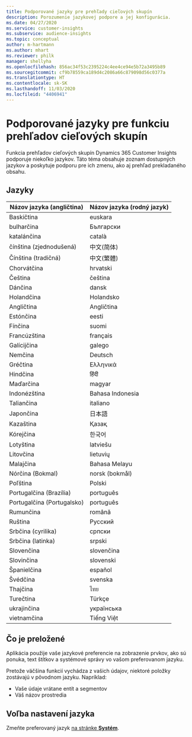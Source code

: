```yaml
---
title: Podporované jazyky pre prehľady cieľových skupín
description: Porozumenie jazykovej podpore a jej konfigurácia.
ms.date: 04/27/2020
ms.service: customer-insights
ms.subservice: audience-insights
ms.topic: conceptual
author: m-hartmann
ms.author: mhart
ms.reviewer: philk
manager: shellyha
ms.openlocfilehash: 856ac34f53c2395224c4ee4ce94e5b72a3495b89
ms.sourcegitcommit: cf9b78559ca189d4c2086a66c879098d56c0377a
ms.translationtype: HT
ms.contentlocale: sk-SK
ms.lasthandoff: 11/03/2020
ms.locfileid: "4406941"
---
```

# <a name="supported-languages-for-audience-insights-capability"></a>Podporované jazyky pre funkciu prehľadov cieľových skupín

Funkcia prehľadov cieľových skupín Dynamics 365 Customer Insights podporuje niekoľko jazykov. Táto téma obsahuje zoznam dostupných jazykov a poskytuje podporu pre ich zmenu, ako aj prehľad prekladaného obsahu.

## <a name="languages"></a>Jazyky

| Názov jazyka (angličtina)|  Názov jazyka (rodný jazyk) |
| ------------- | ------------- |
| Baskičtina | euskara |
| bulharčina | Български |
| katalánčina | català |
| čínština (zjednodušená) | 中文(简体) |
| Čínština (tradičná) | 中文(繁體) |
| Chorvátčina | hrvatski |
| Čeština | čeština |
| Dánčina | dansk |
| Holandčina | Holandsko |
| Angličtina | Angličtina |
| Estónčina | eesti |
| Fínčina | suomi |
| Francúzština | français |
| Galícijčina | galego |
| Nemčina | Deutsch |
| Gréčtina | Ελληνικά |
| Hindčina | हिंदी |
| Maďarčina | magyar |
| Indonézština | Bahasa Indonesia |
| Taliančina | italiano |
| Japončina | 日本語 |
| Kazaština | Қазақ |
| Kórejčina | 한국어 |
| Lotyština | latviešu |
| Litovčina | lietuvių |
| Malajčina | Bahasa Melayu |
| Nórčina (Bokmal) | norsk (bokmål) |
| Poľština | Polski |
| Portugalčina (Brazília) | português |
| Portugalčina (Portugalsko) | português |
| Rumunčina | română |
| Ruština | Русский |
| Srbčina (cyrilika) | српски |
| Srbčina (latinka) | srpski |
| Slovenčina | slovenčina |
| Slovinčina | slovenski |
| Španielčina | español |
| Švédčina | svenska |
| Thajčina | ไทย |
| Turečtina | Türkçe |
| ukrajinčina | українська |
| vietnamčina | Tiếng Việt |

## <a name="whats-translated"></a>Čo je preložené

Aplikácia použije vaše jazykové preferencie na zobrazenie prvkov, ako sú ponuka, text štítkov a systémové správy vo vašom preferovanom jazyku.

Pretože väčšina funkcií vychádza z vašich údajov, niektoré položky zostávajú v pôvodnom jazyku. Napríklad:

- Vaše údaje vrátane entít a segmentov
- Váš názov prostredia

## <a name="choose-your-language-settings"></a>Voľba nastavení jazyka  

Zmeňte preferovaný jazyk [na stránke **Systém**](system.md).
